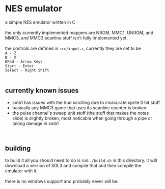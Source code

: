 # NES emulator
a simple NES emulator written in C<br>
<br>
the only currently implemented mappers are NROM, MMC1, UNROM, and MMC3, and MMC3 scanline stuff isn't fully implemented yet.<br>
<br>
the controls are defined in `src/input.c`, currently they are set to be<br>
`A - Z`<br>
`B - X`<br>
`DPad - Arrow Keys`<br>
`Start - Enter`<br>
`Select - Right Shift`<br>
<br>
## currently known issues
 - smb1 has issues with the hud scrolling due to innacurate sprite 0 hit stuff
 - basically any MMC3 game that uses its scanline counter is broken
 - the pulse channel's sweep unit stuff (the stuff that makes the notes slide) is slightly broken, most noticable when going through a pipe or taking damage in smb1
<br>

## building
to build it all you should need to do is run `./build.sh` in this directory. it will download a version of SDL3 and compile that and then compile the emulator with it.<br>
<br>
there is no windows support and probably never will be.<br>
